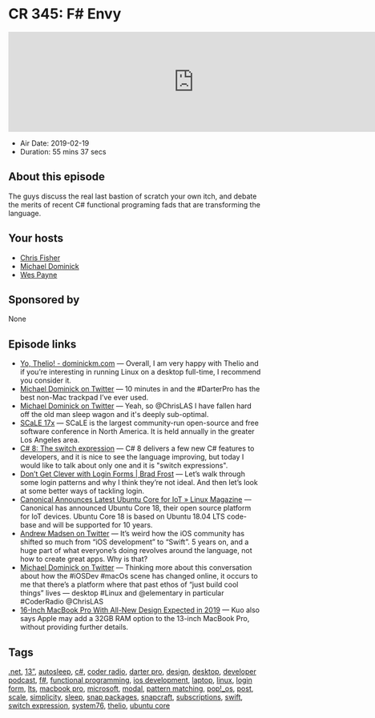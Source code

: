 # CR 345: F# Envy

<iframe src="https://player.fireside.fm/v2/MLf2ZzhC+pTxpum2o?theme=dark" width="740" height="200" frameborder="0" scrolling="no"></iframe>

* Air Date: 2019-02-19
* Duration: 55 mins 37 secs

## About this episode

The guys discuss the real last bastion of scratch your own itch, and debate the merits of recent C# functional programing fads that are transforming the language. 

## Your hosts
* [Chris Fisher](https://coder.show/hosts/chrislas)
* [Michael Dominick](https://coder.show/hosts/michael)
* [Wes Payne](https://coder.show/hosts/wespayne)

## Sponsored by

None



## Episode links

  * [Yo, Thelio! - dominickm.com](http://dominickm.com/yo-thelio/ "Yo, Thelio! - dominickm.com") — Overall, I am very happy with Thelio and if you’re interesting in running Linux on a desktop full-time, I recommend you consider it.
  * [Michael Dominick on Twitter](https://twitter.com/dominucco/status/1095823064745607170 "Michael Dominick on Twitter") — 10 minutes in and the #DarterPro has the best non-Mac trackpad I’ve ever used.
  * [Michael Dominick on Twitter](https://twitter.com/dominucco/status/1097424480022994944 "Michael Dominick on Twitter") — Yeah, so @ChrisLAS I have fallen hard off the old man sleep wagon and it's deeply sub-optimal.
  * [SCaLE 17x](https://www.socallinuxexpo.org/scale/17x "SCaLE 17x") — SCaLE is the largest community-run open-source and free software conference in North America. It is held annually in the greater Los Angeles area.
  * [C# 8: The switch expression](https://alexatnet.com/cs8-switch-statement/ "C# 8: The switch expression") — C# 8 delivers a few new C# features to developers, and it is nice to see the language improving, but today I would like to talk about only one and it is "switch expressions".
  * [Don’t Get Clever with Login Forms | Brad Frost](http://bradfrost.com/blog/post/dont-get-clever-with-login-forms/ "Don’t Get Clever with Login Forms | Brad Frost") — Let’s walk through some login patterns and why I think they’re not ideal. And then let’s look at some better ways of tackling login.
  * [Canonical Announces Latest Ubuntu Core for IoT » Linux Magazine](http://www.linux-magazine.com/Online/News/Canonical-Announces-Latest-Ubuntu-Core-for-IoT "Canonical Announces Latest Ubuntu Core for IoT » Linux Magazine") — Canonical has announced Ubuntu Core 18, their open source platform for IoT devices. Ubuntu Core 18 is based on Ubuntu 18.04 LTS code-base and will be supported for 10 years. 
  * [Andrew Madsen on Twitter](https://twitter.com/armadsen/status/1096881835093544962?s=12 "Andrew Madsen on Twitter") — It’s weird how the iOS community has shifted so much from “iOS development” to “Swift”. 5 years on, and a huge part of what everyone’s doing revolves around the language, not how to create great apps. Why is that? 
  * [Michael Dominick on Twitter](https://twitter.com/dominucco/status/1097178374756319233 "Michael Dominick on Twitter") — Thinking more about this conversation about how the #iOSDev #macOs scene has changed online, it occurs to me that there’s a platform where that past ethos of “just build cool things” lives — desktop #Linux and @elementary in particular #CoderRadio @ChrisLAS 
  * [16-Inch MacBook Pro With All-New Design Expected in 2019](https://www.macrumors.com/2019/02/17/16-inch-macbook-pro-2019-kuo/ "16-Inch MacBook Pro With All-New Design Expected in 2019") — Kuo also says Apple may add a 32GB RAM option to the 13-inch MacBook Pro, without providing further details. 



## Tags

[.net](https://coder.show/tags/.net), [13”](https://coder.show/tags/13%E2%80%9D), [autosleep](https://coder.show/tags/autosleep), [c#](https://coder.show/tags/c%23), [coder radio](https://coder.show/tags/coder%20radio), [darter pro](https://coder.show/tags/darter%20pro), [design](https://coder.show/tags/design), [desktop](https://coder.show/tags/desktop), [developer podcast](https://coder.show/tags/developer%20podcast), [f#](https://coder.show/tags/f%23), [functional programming](https://coder.show/tags/functional%20programming), [ios development](https://coder.show/tags/ios%20development), [laptop](https://coder.show/tags/laptop), [linux](https://coder.show/tags/linux), [login form](https://coder.show/tags/login%20form), [lts](https://coder.show/tags/lts), [macbook pro](https://coder.show/tags/macbook%20pro), [microsoft](https://coder.show/tags/microsoft), [modal](https://coder.show/tags/modal), [pattern matching](https://coder.show/tags/pattern%20matching), [pop!_os](https://coder.show/tags/pop!_os), [post](https://coder.show/tags/post), [scale](https://coder.show/tags/scale), [simplicity](https://coder.show/tags/simplicity), [sleep](https://coder.show/tags/sleep), [snap packages](https://coder.show/tags/snap%20packages), [snapcraft](https://coder.show/tags/snapcraft), [subscriptions](https://coder.show/tags/subscriptions), [swift](https://coder.show/tags/swift), [switch expression](https://coder.show/tags/switch%20expression), [system76](https://coder.show/tags/system76), [thelio](https://coder.show/tags/thelio), [ubuntu core](https://coder.show/tags/ubuntu%20core)